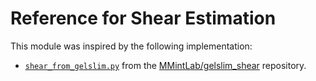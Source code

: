 # Reference for Shear Estimation

This module was inspired by the following implementation:

- [`shear_from_gelslim.py`](https://github.com/MMintLab/gelslim_shear/blob/master/gelslim_shear/shear_utils/shear_from_gelslim.py) from the [MMintLab/gelslim_shear](https://github.com/MMintLab/gelslim_shear) repository.